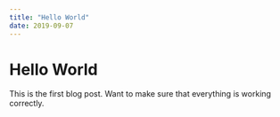 ```yaml
---
title: "Hello World"
date: 2019-09-07
---
```


# Hello World

This is the first blog post. Want to make sure that everything is working correctly.
